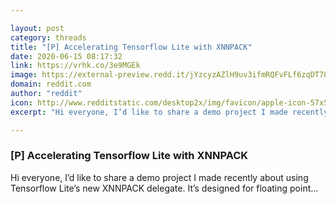 ```yaml
---

layout: post
category: threads
title: "[P] Accelerating Tensorflow Lite with XNNPACK"
date: 2020-06-15 08:17:32
link: https://vrhk.co/3e9MGEk
image: https://external-preview.redd.it/jYzcyzAZlH9uv3ifmRQFvFLf6zqDT78Xk-gr-Rsko4c.jpg?width=1024&height=536.12565445&auto=webp&crop=1024:536.12565445,smart&s=f2dbb7339f0afd46469bb0c5b3a0576d05923e51
domain: reddit.com
author: "reddit"
icon: http://www.redditstatic.com/desktop2x/img/favicon/apple-icon-57x57.png
excerpt: "Hi everyone, I’d like to share a demo project I made recently about using Tensorflow Lite’s new XNNPACK delegate. It’s designed for floating point..."

---
```


### [P] Accelerating Tensorflow Lite with XNNPACK

Hi everyone, I’d like to share a demo project I made recently about using Tensorflow Lite’s new XNNPACK delegate. It’s designed for floating point...